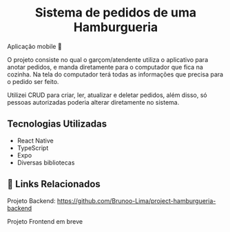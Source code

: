 <h1 align="center"> Sistema de pedidos de uma Hamburgueria </h1>

Aplicação mobile :iphone:

O projeto consiste no qual o garçom/atendente utiliza o aplicativo para anotar pedidos, e manda diretamente para o computador que fica na cozinha. Na tela do computador terá todas as informações que precisa para o pedido ser feito.

Utilizei CRUD para criar, ler, atualizar e deletar pedidos, além disso, só pessoas autorizadas poderia alterar diretamente no sistema.

## Tecnologias Utilizadas
- React Native
- TypeScript
- Expo
- Diversas bibliotecas

## 🔗 Links Relacionados
Projeto Backend:
https://github.com/Brunoo-Lima/project-hamburgueria-backend

Projeto Frontend em breve

